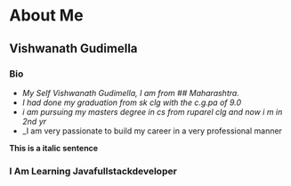 # About Me
## Vishwanath Gudimella
### Bio 
* _My Self Vishwanath Gudimella, I am from ## Maharashtra._
* _I had done my graduation from sk clg with the c.g.pa of 9.0_
* _i am pursuing my masters degree in cs from ruparel clg and now i m in 2nd yr_
* _I am very passionate to build my career in a very professional manner

__This is a italic sentence__
 ### I Am Learning Javafullstackdeveloper
